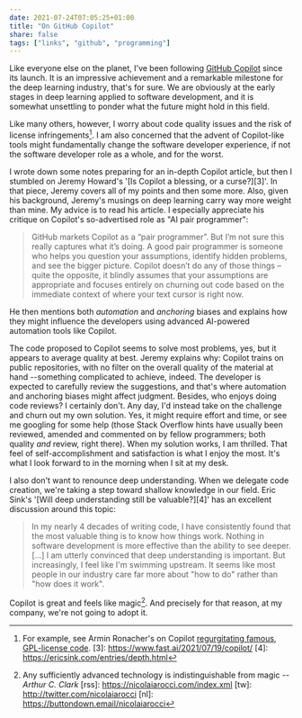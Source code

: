 ```yaml
---
date: 2021-07-24T07:05:25+01:00
title: "On GitHub Copilot"
share: false
tags: ["links", "github", "programming"]
---
```

Like everyone else on the planet, I've been following [GitHub Copilot][1] since
its launch. It is an impressive achievement and a remarkable milestone for the
deep learning industry, that's for sure. We are obviously at the early stages
in deep learning applied to software development, and it is somewhat unsettling
to ponder what the future might hold in this field. 

Like many others, however, I worry about code quality issues and the risk of
license infringements[^2]. I am also concerned that the advent of Copilot-like
tools might fundamentally change the software developer experience, if not the
software developer role as a whole, and for the worst.

I wrote down some notes preparing for an in-depth Copilot article, but then
I stumbled on Jeremy Howard's '[Is Copilot a blessing, or a curse?][3]'. In
that piece, Jeremy covers all of my points and then some more. Also, given his
background, Jeremy's musings on deep learning carry way more weight than mine.
My advice is to read his article. I especially appreciate his critique on
Copilot's so-advertised role as "AI pair programmer":

> GitHub markets Copilot as a “pair programmer”. But I’m not sure this really
> captures what it’s doing. A good pair programmer is someone who helps you
> question your assumptions, identify hidden problems, and see the bigger
> picture. Copilot doesn’t do any of those things – quite the opposite, it
> blindly assumes that your assumptions are appropriate and focuses entirely on
> churning out code based on the immediate context of where your text cursor is
> right now.

He then mentions both *automation* and *anchoring* biases and explains how they
might influence the developers using advanced AI-powered automation tools like
Copilot. 

The code proposed to Copilot seems to solve most problems, yes, but it appears
to average quality at best. Jeremy explains why: Copilot trains on public
repositories, with no filter on the overall quality of the material at hand
--something complicated to achieve, indeed. The developer is expected to
carefully review the suggestions, and that's where automation and anchoring
biases might affect judgment. Besides, who enjoys doing code reviews?
I certainly don't. Any day, I'd instead take on the challenge and churn out my
own solution. Yes, it might require effort and time, or see me googling for
some help (those Stack Overflow hints have usually been reviewed, amended and
commented on by fellow programmers; both quality *and* review, right there).
When my solution works, I am thrilled. That feel of self-accomplishment and
satisfaction is what I enjoy the most. It's what I look forward to in the
morning when I sit at my desk.  

I also don't want to renounce deep understanding. When we delegate code
creation, we're taking a step toward shallow knowledge in our field. Eric
Sink's '[Will deep understanding still be valuable?][4]' has an excellent
discussion around this topic:

> In my nearly 4 decades of writing code, I have consistently found that the
> most valuable thing is to know how things work. Nothing in software
> development is more effective than the ability to see deeper. [...] I am
> utterly convinced that deep understanding is important. But increasingly,
> I feel like I'm swimming upstream. It seems like most people in our industry
> care far more about "how to do" rather than "how does it work".

Copilot is great and feels like magic[^5]. And precisely for that reason, at my
company, we're not going to adopt it.



 [1]: https://copilot.github.com/
 [^2]: For example, see Armin Ronacher's  on Copilot [regurgitating famous, GPL-license code](https://twitter.com/mitsuhiko/status/1410886329924194309). 
 [3]: https://www.fast.ai/2021/07/19/copilot/
 [4]: https://ericsink.com/entries/depth.html
 [^5]: Any sufficiently advanced technology is indistinguishable from magic *--Arthur C. Clark*
 [rss]: https://nicolaiarocci.com/index.xml
 [tw]: http://twitter.com/nicolaiarocci
 [nl]: https://buttondown.email/nicolaiarocci
